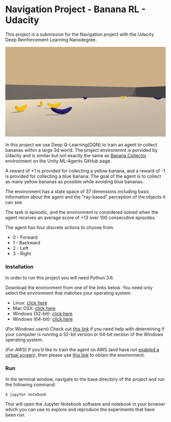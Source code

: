 # Navigation Project - Banana RL - Udacity

This project is a submission for the Navigation project with the Udacity Deep Reinforcement Learning Nanodegree.

![bananas](bananas.gif)

In this project we use Deep Q-Learning(DQN) to train an agent to collect bananas within a large 3d world. The project environemnt is porvided by Udacity and is similar but not exactly the same as [Banana Collector](https://github.com/Unity-Technologies/ml-agents/blob/master/docs/Learning-Environment-Examples.md#banana-collector) environment on the Unity ML-Agents GitHub page. 

A reward of +1 is provided for collecting a yellow banana, and a reward of -1 is provided for collecting a blue banana. The goal of the agent is to collect as many yellow bananas as possible while avoiding blue bananas.

The environment has a state space of 37 dimensions including basic information about the agent and the "ray-based" perception of the objects it can see.

The task is episodic, and the environment is considered solved when the agent receives an average score of +13 over 100 consecutive episodes. 


The agent has four discrete actions to choose from:
* 0 - Forward
* 1 - Backward
* 2 - Left
* 3 - Right

### Installation

In order to run this project you will need Python 3.6. 

Download the environment from one of the links below.  You need only select the environment that matches your operating system:
- Linux: [click here](https://s3-us-west-1.amazonaws.com/udacity-drlnd/P1/Banana/Banana_Linux.zip)
- Mac OSX: [click here](https://s3-us-west-1.amazonaws.com/udacity-drlnd/P1/Banana/Banana.app.zip)
- Windows (32-bit): [click here](https://s3-us-west-1.amazonaws.com/udacity-drlnd/P1/Banana/Banana_Windows_x86.zip)
- Windows (64-bit): [click here](https://s3-us-west-1.amazonaws.com/udacity-drlnd/P1/Banana/Banana_Windows_x86_64.zip)
    
(_For Windows users_) Check out [this link](https://support.microsoft.com/en-us/help/827218/how-to-determine-whether-a-computer-is-running-a-32-bit-version-or-64) if you need help with determining if your computer is running a 32-bit version or 64-bit version of the Windows operating system.

(_For AWS_) If you'd like to train the agent on AWS (and have not [enabled a virtual screen](https://github.com/Unity-Technologies/ml-agents/blob/master/docs/Training-on-Amazon-Web-Service.md)), then please use [this link](https://s3-us-west-1.amazonaws.com/udacity-drlnd/P1/Banana/Banana_Linux_NoVis.zip) to obtain the environment.


### Run
In the terminal window, navigate to the base directory of the project and run the following command:

```shell
$ jupyter notebook
```

This will open the Jupyter Notebook software and notebook in your browser which you can use to explore and reproduce the experiments that have been run. 
